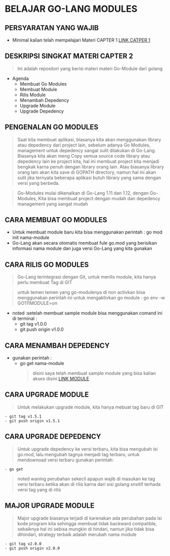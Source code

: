 # **BELAJAR GO-LANG MODULES**

## **PERSYARATAN YANG WAJIB**

- Minimal kalian telah mempelajari Materi CAPTER 1 [LINK CATPER 1](https://github.com/Bachtiar-Firdaus/belajar-golang-dasar)

## **DESKRIPSI SINGKAT MATERI CAPTER 2**

> Ini adalah repositori yang berisi materi materi Go-Module dari golang

- Agenda
  - Membuat Go Modules
  - Membuat Module
  - Rilis Module
  - Menambah Depedency
  - Upgrade Module
  - Upgrade Depedency

## **PENGENALAN GO MODULES**

> Saat kita membuat aplikasi, biasanya kita akan menggunakan library atau depedency dari project lain, sebelum adanya Go Modules, management untuk depedency sangat sulit dilakukan di Go-Lang. Biasanya kita akan meng Copy semua source code library atau depedency lain ke project kita, hal ini membuat project kita menjadi bengkak karna penuh dengan library orang lain. Atau biasanya library orang lain akan kita save di GOPATH directory, namun hal ini akan sulit jika ternyata beberapa aplikasi butuh library yang sama dengan versi yang berbeda.

> Go-Modules mulai dikenalkan di Go-Lang 1.11 dan 1.12, dengan Go-Modules, Kita bisa membuat project dengan mudah dan depedency management yang sangat mudah

## **CARA MEMBUAT GO MODULES**

- Untuk membuat module baru kita bisa menggunakan perintah : go mod init nama-module
- Go-Lang akan secara otomatis membuat fule go.mod yang berisikan informasi nama module dan juga versi Go-Lang yang kita gunakan

## **CARA RILIS GO MODULES**

> Go-Lang terintegrasi dengan Git, untuk merilis module, kita hanya perlu membuat Tag di GIT

> untuk temen temen yang go-modulenya di non activkan bisa menggunakan perintah ini untuk mengaktivkan go module : go env -w GO111MODULE=on

- noted :setelah membuat sample module bisa menggunakan comand ini di terminal :
  - git tag v1.0.0
  - git push origin v1.0.0

## **CARA MENAMBAH DEPEDENCY**

- gunakan perintah :
  - go get nama-module
    > disini saya telah membuat sample module yang bisa kalian akses disini [LINK MODULE](https://github.com/Bachtiar-Firdaus/golang-example-module)

## **CARA UPGRADE MODULE**

> Untuk melakukan upgrade module, kita hanya mebuat tag baru di GIT

    - git tag v1.5.1
    - git push origin v1.5.1

## **CARA UPGRADE DEPEDENCY**

> Untuk upgrade depedency ke versi terbaru, kita bisa mengubah isi go.mod, lalu mengubah tagnya menjadi tag terbaru, untuk mendownoad versi terbaru gunakan perintah:

    - go get

> noted waning perubahan sekecil apapun wajib di masukan ke tag versi terbaru ketika akan di rilis karna dari sisi golang snsitif terhada versi tag yang di rilis

## **MAJOR UPGRADE MODULE**

> Major upgrade biasanya terjadi di karenakan ada perubahan pada isi kode program kita sehingga membuat tidak backward compatible, sebaiknya hal ini sebisa mungkin di hindari, namun jika tidak bisa dihindari, strategy terbaik adalah merubah nama module

    - git tag v2.0.0
    - git push origin v2.0.0
